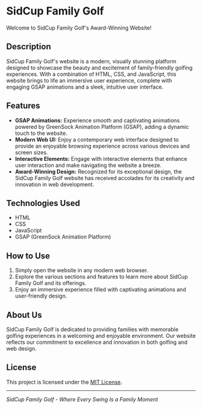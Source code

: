 # SidCup Family Golf

Welcome to SidCup Family Golf's Award-Winning Website!

## Description
SidCup Family Golf's website is a modern, visually stunning platform designed to showcase the beauty and excitement of family-friendly golfing experiences. With a combination of HTML, CSS, and JavaScript, this website brings to life an immersive user experience, complete with engaging GSAP animations and a sleek, intuitive user interface.

## Features
- **GSAP Animations:** Experience smooth and captivating animations powered by GreenSock Animation Platform (GSAP), adding a dynamic touch to the website.
- **Modern Web UI:** Enjoy a contemporary web interface designed to provide an enjoyable browsing experience across various devices and screen sizes.
- **Interactive Elements:** Engage with interactive elements that enhance user interaction and make navigating the website a breeze.
- **Award-Winning Design:** Recognized for its exceptional design, the SidCup Family Golf website has received accolades for its creativity and innovation in web development.

## Technologies Used
- HTML
- CSS
- JavaScript
- GSAP (GreenSock Animation Platform)

## How to Use
1. Simply open the website in any modern web browser.
2. Explore the various sections and features to learn more about SidCup Family Golf and its offerings.
3. Enjoy an immersive experience filled with captivating animations and user-friendly design.

## About Us
SidCup Family Golf is dedicated to providing families with memorable golfing experiences in a welcoming and enjoyable environment. Our website reflects our commitment to excellence and innovation in both golfing and web design.

## License
This project is licensed under the [MIT License](LICENSE).
   
---

*SidCup Family Golf - Where Every Swing Is a Family Moment*
